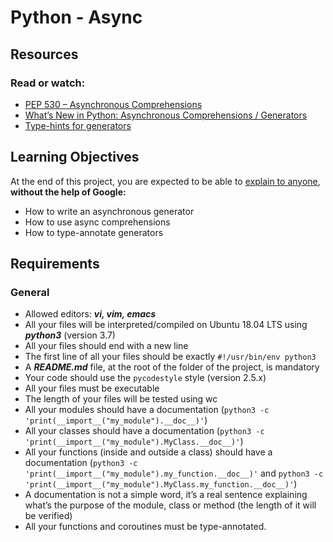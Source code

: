 # Python - Async

## Resources
### Read or watch:
- [PEP 530 – Asynchronous Comprehensions](https://peps.python.org/pep-0530/)
- [What’s New in Python: Asynchronous Comprehensions / Generators](https://www.blog.pythonlibrary.org/2017/02/14/whats-new-in-python-asynchronous-comprehensions-generators/)
- [Type-hints for generators](https://stackoverflow.com/questions/42531143/how-to-type-hint-a-generator-in-python-3)

## Learning Objectives
At the end of this project, you are expected to be able to [explain to anyone](https://fs.blog/feynman-learning-technique/), **without the help of Google:**

- How to write an asynchronous generator
- How to use async comprehensions
- How to type-annotate generators

## Requirements
### General
- Allowed editors: ***vi, vim, emacs***
- All your files will be interpreted/compiled on Ubuntu 18.04 LTS using ***python3*** (version 3.7)
- All your files should end with a new line
- The first line of all your files should be exactly ``#!/usr/bin/env python3``
- A ***README.md*** file, at the root of the folder of the project, is mandatory
- Your code should use the ``pycodestyle`` style (version 2.5.x)
- All your files must be executable
- The length of your files will be tested using wc
- All your modules should have a documentation (``python3 -c 'print(__import__("my_module").__doc__)'``)
- All your classes should have a documentation (``python3 -c 'print(__import__("my_module").MyClass.__doc__)'``)
- All your functions (inside and outside a class) should have a documentation (``python3 -c 'print(__import__("my_module").my_function.__doc__)'`` and ``python3 -c 'print(__import__("my_module").MyClass.my_function.__doc__)'``)
- A documentation is not a simple word, it’s a real sentence explaining what’s the purpose of the module, class or method (the length of it will be verified)
- All your functions and coroutines must be type-annotated.
